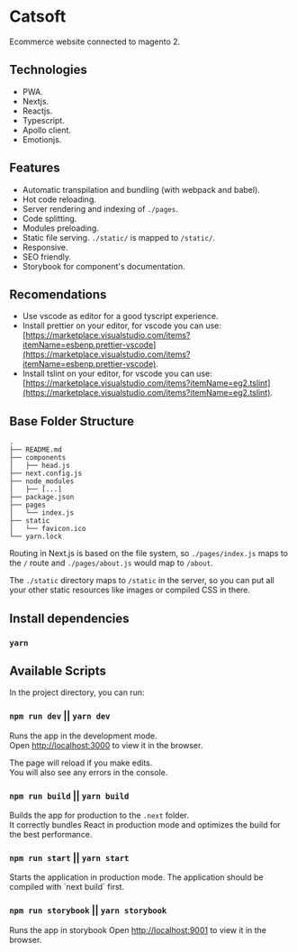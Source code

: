 # Catsoft

Ecommerce website connected to magento 2.

## Technologies

- PWA.
- Nextjs.
- Reactjs.
- Typescript.
- Apollo client.
- Emotionjs.

## Features

- Automatic transpilation and bundling (with webpack and babel).
- Hot code reloading.
- Server rendering and indexing of `./pages`.
- Code splitting.
- Modules preloading.
- Static file serving. `./static/` is mapped to `/static/`.
- Responsive.
- SEO friendly.
- Storybook for component's documentation.

## Recomendations

- Use vscode as editor for a good tyscript experience.
- Install prettier on your editor, for vscode you can use: [https://marketplace.visualstudio.com/items?itemName=esbenp.prettier-vscode](https://marketplace.visualstudio.com/items?itemName=esbenp.prettier-vscode).
- Install tslint on your editor, for vscode you can use: [https://marketplace.visualstudio.com/items?itemName=eg2.tslint](https://marketplace.visualstudio.com/items?itemName=eg2.tslint).

## Base Folder Structure

```
.
├── README.md
├── components
│   ├── head.js
├── next.config.js
├── node_modules
│   ├── [...]
├── package.json
├── pages
│   └── index.js
├── static
│   └── favicon.ico
└── yarn.lock
```

Routing in Next.js is based on the file system, so `./pages/index.js` maps to the `/` route and
`./pages/about.js` would map to `/about`.

The `./static` directory maps to `/static` in the server, so you can put all your
other static resources like images or compiled CSS in there.

## Install dependencies

### `yarn`

## Available Scripts

In the project directory, you can run:

### `npm run dev` || `yarn dev`

Runs the app in the development mode.<br>
Open [http://localhost:3000](http://localhost:3000) to view it in the browser.

The page will reload if you make edits.<br>
You will also see any errors in the console.

### `npm run build` || `yarn build`

Builds the app for production to the `.next` folder.<br>
It correctly bundles React in production mode and optimizes the build for the best performance.

### `npm run start` || `yarn start`

Starts the application in production mode.
The application should be compiled with \`next build\` first.

### `npm run storybook` || `yarn storybook`

Runs the app in storybook
Open [http://localhost:9001](http://localhost:9001) to view it in the browser.
